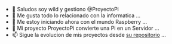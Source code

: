 - 👋 Saludos soy wild y gestiono @ProyectoPi
- 👀 Me gusta todo lo relacionado con la informatica ...
- 🌱 Me estoy iniciando ahora con el mundo Raspberry ...
- 💞️ Mi proyecto ProyectoPi convierte una Pi en un Servidor ...
- 📫 Sigue la evolucion de mis proyectos desde [su repositorio](https://github.com/proyectopi/) ...

<!---
RaspyServer/RaspyServer is a ✨ special ✨ repository because its `README.md` (this file) appears on your GitHub profile.
You can click the Preview link to take a look at your changes.
--->

